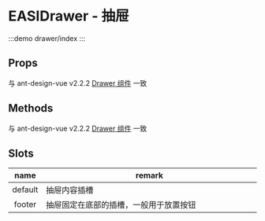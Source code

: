 # EASIDrawer - 抽屉

:::demo
drawer/index
:::

## Props

与 ant-design-vue v2.2.2 [Drawer 组件](https://2x.antdv.com/components/drawer-cn) 一致

## Methods

与 ant-design-vue v2.2.2 [Drawer 组件](https://2x.antdv.com/components/drawer-cn) 一致

## Slots

|  name   | remark                                 |
| :-----: | -------------------------------------- |
| default | 抽屉内容插槽 <img width=1000/>         |
| footer  | 抽屉固定在底部的插槽，一般用于放置按钮 |
